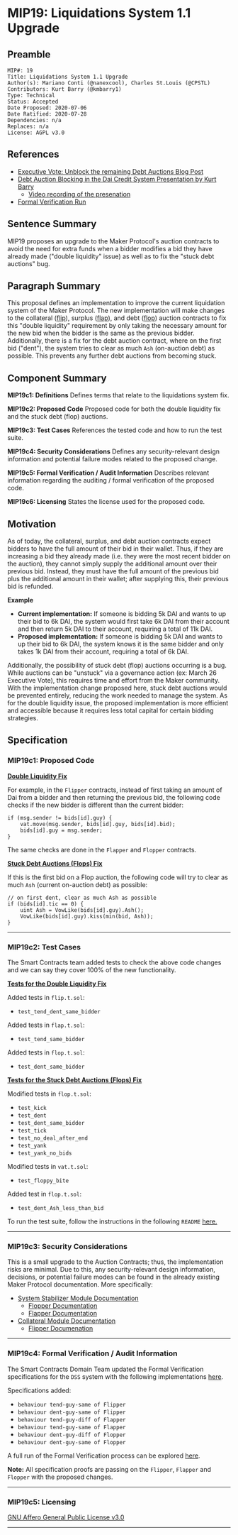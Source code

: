 # MIP19: Liquidations System 1.1 Upgrade

## Preamble
```
MIP#: 19
Title: Liquidations System 1.1 Upgrade
Author(s): Mariano Conti (@nanexcool), Charles St.Louis (@CPSTL) 
Contributors: Kurt Barry (@kmbarry1)
Type: Technical
Status: Accepted
Date Proposed: 2020-07-06
Date Ratified: 2020-07-28
Dependencies: n/a
Replaces: n/a
License: AGPL v3.0
```
## References

- [Executive Vote: Unblock the remaining Debt Auctions Blog Post](https://blog.makerdao.com/executive-vote-march-26-2020/)
- [Debt Auction Blocking in the Dai Credit System Presentation by Kurt Barry](https://docs.google.com/presentation/d/1nnpPBiOLEWi81q8zrHoIWH4s3iQaKrCSaR68AafzQJo/edit#slide=id.p)
    - [Video recording of the presenation](https://www.youtube.com/watch?v=erh25lnaIo0)
- [Formal Verification Run](https://reports.makerfoundation.com/k-dss/dcc4d3a8fcab50a5af6f/)


## Sentence Summary

MIP19 proposes an upgrade to the Maker Protocol's auction contracts to avoid the need for extra funds when a bidder modifies a bid they have already made ("double liquidity" issue) as well as to fix the "stuck debt auctions" bug.

## Paragraph Summary

This proposal defines an implementation to improve the current liquidation system of the Maker Protocol. The new implementation will make changes to the collateral ([flip](https://github.com/makerdao/dss/blob/master/src/flip.sol)), surplus ([flap](https://github.com/makerdao/dss/blob/master/src/flap.sol)), and debt ([flop](https://github.com/makerdao/dss/blob/master/src/flop.sol)) auction contracts to fix this "double liquidity" requirement by only taking the necessary amount for the new bid when the bidder is the same as the previous bidder. Additionally, there is a fix for the debt auction contract, where on the first bid ("dent"), the system tries to clear as much `Ash` (on-auction debt) as possible. This prevents any further debt auctions from becoming stuck.


## Component Summary

**MIP19c1: Definitions** 
Defines terms that relate to the liquidations system fix. 

**MIP19c2: Proposed Code**
Proposed code for both the double liquidity fix and the stuck debt (flop) auctions.  

**MIP19c3: Test Cases**
References the tested code and how to run the test suite. 

**MIP19c4: Security Considerations**
Defines any security-relevant design information and potential failure modes related to the proposed change. 

**MIP19c5: Formal Verification / Audit Information** 
Describes relevant information regarding the auditing / formal verification of the proposed code.

**MIP19c6: Licensing**
States the license used for the proposed code. 

## Motivation

As of today, the collateral, surplus, and debt auction contracts expect bidders to have the full amount of their bid in their wallet. Thus, if they are increasing a bid they already made (i.e. they were the most recent bidder on the auction), they cannot simply supply the additional amount over their previous bid. Instead, they must have the full amount of the previous bid plus the additional amount in their wallet; after supplying this, their previous bid is refunded. 

**Example**

- **Current implementation:** If someone is bidding 5k DAI and wants to up their bid to 6k DAI, the system would first take 6k DAI from their account and then return 5k DAI to their account, requiring a total of 11k DAI.
- **Proposed implementation:** If someone is bidding 5k DAI and wants to up their bid to 6k DAI, the system knows it is the same bidder and only takes 1k DAI from their account, requiring a total of 6k DAI.

Additionally, the possibility of stuck debt (flop) auctions occurring is a bug. While auctions can be "unstuck" via a governance action (ex: March 26 Executive Vote), this requires time and effort from the Maker community. With the implementation change proposed here, stuck debt auctions would be prevented entirely, reducing the work needed to manage the system. As for the double liquidity issue, the proposed implementation is more efficient and accessible because it requires less total capital for certain bidding strategies.


## Specification


### MIP19c1: Proposed Code

**[Double Liquidity Fix](https://github.com/makerdao/dss/commit/881f331fa790188c6e7941ee7033c4809e89d21e)**

For example, in the `Flipper` contracts, instead of first taking an amount of Dai from a bidder and then returning the previous bid, the following code checks if the new bidder is different than the current bidder:

```
if (msg.sender != bids[id].guy) {
    vat.move(msg.sender, bids[id].guy, bids[id].bid);
    bids[id].guy = msg.sender;
}
```

The same checks are done in the `Flapper` and `Flopper` contracts.

**[Stuck Debt Auctions (Flops) Fix](https://github.com/makerdao/dss/commit/5b2dec8a26db5e5e837848c4d8b16575abf0a110)**

If this is the first bid on a Flop auction, the following code will try to clear as much `Ash` (current on-auction debt) as possible:
```
// on first dent, clear as much Ash as possible
if (bids[id].tic == 0) {
    uint Ash = VowLike(bids[id].guy).Ash();
    VowLike(bids[id].guy).kiss(min(bid, Ash));
}
```
---

### MIP19c2: Test Cases

The Smart Contracts team added tests to check the above code changes and we can say they cover 100% of the new functionality.

**[Tests for the Double Liquidity Fix](https://github.com/makerdao/dss/commit/881f331fa790188c6e7941ee7033c4809e89d21e)**

Added tests in `flip.t.sol`:
- `test_tend_dent_same_bidder`

Added tests in `flap.t.sol`:
- `test_tend_same_bidder`

Added tests in `flop.t.sol`:
- `test_dent_same_bidder`


**[Tests for the Stuck Debt Auctions (Flops) Fix](https://github.com/makerdao/dss/commit/5b2dec8a26db5e5e837848c4d8b16575abf0a110)**

Modified tests in `flop.t.sol`:
- `test_kick`
- `test_dent`
- `test_dent_same_bidder`
- `test_tick`
- `test_no_deal_after_end`
- `test_yank`
- `test_yank_no_bids`

Modified tests in `vat.t.sol`:
- `test_floppy_bite`

Added test in `flop.t.sol`:
- `test_dent_Ash_less_than_bid`

To run the test suite, follow the instructions in the following `README` [here.](https://github.com/makerdao/dss)

---
### MIP19c3: Security Considerations

This is a small upgrade to the Auction Contracts; thus, the implementation risks are minimal. Due to this, any security-relevant design information, decisions, or potential failure modes can be found in the already existing Maker Protocol documentation. More specifically:

- [System Stabilizer Module Documentation](https://docs.makerdao.com/smart-contract-modules/system-stabilizer-module#4-gotchas-potential-sources-of-user-error)
	- [Flopper Documentation](https://docs.makerdao.com/smart-contract-modules/system-stabilizer-module/flop-detailed-documentation#4-gotchas-potential-source-of-user-error)
	- [Flapper Documentation](https://docs.makerdao.com/smart-contract-modules/system-stabilizer-module/flap-detailed-documentation#4-gotchas-potential-source-of-user-error)
- [Collateral Module Documentation](https://docs.makerdao.com/smart-contract-modules/collateral-module#4-gotchas-potential-sources-of-user-error)
    - [Flipper Documenation](https://docs.makerdao.com/smart-contract-modules/collateral-module/flipper-detailed-documentation#4-gotchas-potential-source-of-user-error)
---
### MIP19c4: Formal Verification / Audit Information 

The Smart Contracts Domain Team updated the Formal Verification specifications for the `DSS` system with the following implementations [here](https://github.com/makerdao/k-dss/tree/staging).

Specifications added:

- `behaviour tend-guy-same of Flipper`
- `behaviour dent-guy-same of Flipper`
- `behaviour tend-guy-diff of Flapper`
- `behaviour tend-guy-same of Flapper`
- `behaviour dent-guy-diff of Flopper`
- `behaviour dent-guy-same of Flopper`

A full run of the Formal Verification process can be explored [here](https://reports.makerfoundation.com/k-dss/dcc4d3a8fcab50a5af6f/).

**Note:** All specification proofs are passing on the `Flipper`, `Flapper` and `Flopper` with the proposed changes.

---
### MIP19c5: Licensing

[GNU Affero General Public License v3.0](https://github.com/makerdao/dss/blob/staging/COPYING)

---
